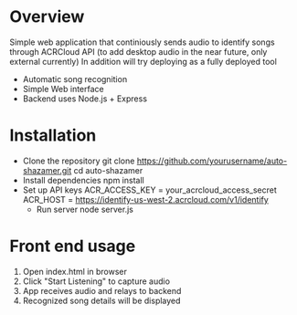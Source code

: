 # Overview
Simple web application that continiously sends audio to identify songs through ACRCloud API (to add desktop audio in the near future, only external currently) In addition will try deploying as a fully deployed tool
- Automatic song recognition
- Simple Web interface
- Backend uses Node.js + Express

# Installation 
- Clone the repository
  git clone https://github.com/yourusername/auto-shazamer.git
  cd auto-shazamer
- Install dependencies
  npm install
- Set up API keys
  ACR_ACCESS_KEY = your_acrcloud_access_secret
  ACR_HOST = https://identify-us-west-2.acrcloud.com/v1/identify
  - Run server
  node server.js

# Front end usage
1. Open index.html in browser
2. Click "Start Listening" to capture audio
3. App receives audio and relays to backend
4. Recognized song details will be displayed
